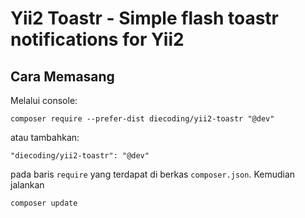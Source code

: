Yii2 Toastr - Simple flash toastr notifications for Yii2
========================================================


Cara Memasang
-------------

Melalui console:

```
composer require --prefer-dist diecoding/yii2-toastr "@dev"
```

atau tambahkan:

```
"diecoding/yii2-toastr": "@dev"
```

pada baris `require` yang terdapat di berkas `composer.json`. Kemudian jalankan

```
composer update
```
